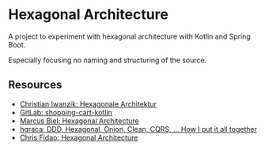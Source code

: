 # Hexagonal Architecture

A project to experiment with hexagonal architecture with Kotlin and Spring Boot.

Especially focusing no naming and structuring of the source.


## Resources

* [Christian Iwanzik: Hexagonale Architektur](https://www.javaland.eu/formes/pubfiles/11046614/2019-nn-christian_iwanzik-hexagonale_architektur_in_microservices-praesentation.pdf)
* [GitLab: shopping-cart-kotlin](https://gitlab.com/Iwanzik/hexagonal-service)
* [Marcus Biel: Hexagonal Architecture](https://marcus-biel.com/hexagonal-architecture/)
* [hgraca: DDD, Hexagonal, Onion, Clean, CQRS, … How I put it all together](https://herbertograca.com/2017/11/16/explicit-architecture-01-ddd-hexagonal-onion-clean-cqrs-how-i-put-it-all-together/)
* [Chris Fidao: Hexagonal Architecture](https://fideloper.com/hexagonal-architecture)
